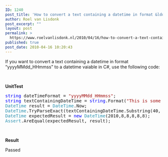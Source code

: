 ```yaml
---
ID: 1240
post_title: 'How to convert a text containing a datetime in format &ldquo;yyyyMMdd_HHmmss&rdquo; to a datetime in C#'
author: Roel van Lisdonk
post_excerpt: ""
layout: post
permalink: >
  https://www.roelvanlisdonk.nl/2010/04/16/how-to-convert-a-text-containing-a-datetime-in-format-yyyymmdd_hhmmss-to-a-datetime-in-c/
published: true
post_date: 2010-04-16 10:20:43
---
```

<p>If you want to convert a text containing a datetime in format “yyyyMMdd_HHmmss” to a datetime vaiable in C#, use the following code:</p>  <p>&#160;</p>  <p><strong>UnitTest</strong></p>  <pre class="code"><span style="color: blue">string </span>dateTimeFormat = <span style="color: #a31515">&quot;yyyyMMdd_HHmmss&quot;</span>;
<span style="color: blue">string </span>textContainingDateTime = <span style="color: blue">string</span>.Format(<span style="color: #a31515">&quot;This is some text containing a datetime 20100808_080808 in the format [{0}]&quot;</span>, dateTimeFormat);
<span style="color: #2b91af">DateTime </span>result = <span style="color: #2b91af">DateTime</span>.Now;
<span style="color: #2b91af">DateTime</span>.TryParseExact(textContainingDateTime.Substring(40, dateTimeFormat.Length), dateTimeFormat, System.Globalization.<span style="color: #2b91af">CultureInfo</span>.InvariantCulture, System.Globalization.<span style="color: #2b91af">DateTimeStyles</span>.None, <span style="color: blue">out </span>result);
<span style="color: #2b91af">DateTime </span>expectedResult = <span style="color: blue">new </span><span style="color: #2b91af">DateTime</span>(2010,8,8,8,8,8);
<span style="color: #2b91af">Assert</span>.AreEqual(expectedResult, result);</pre>
<a href="http://11011.net/software/vspaste"></a>

<p>&#160;</p>

<p><strong>Result</strong></p>

<p>Passed</p>